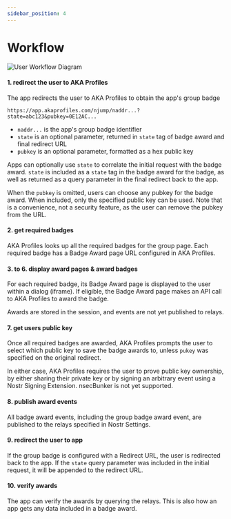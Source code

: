```yaml
---
sidebar_position: 4
---
```


# Workflow

![User Workflow Diagram](/img/workflow.svg)

#### 1. redirect the user to AKA Profiles

The app redirects the user to AKA Profiles to obtain the app's group badge

`https://app.akaprofiles.com/njump/naddr...?state=abc123&pubkey=0E12AC...`

- `naddr...` is the app's group badge identifier
- `state` is an optional parameter, returned in `state` tag of badge award and final redirect URL
- `pubkey` is an optional parameter, formatted as a hex public key

Apps can optionally use `state` to correlate the initial request with the badge award. `state` is included as a `state` tag in the badge award for the badge, as well as returned as a query parameter in the final redirect back to the app.

When the `pubkey` is omitted, users can choose any pubkey for the badge award. When included, only the specified public key can be used. Note that is a convenience, not a security feature, as the user can remove the pubkey from the URL.

#### 2. get required badges

AKA Profiles looks up all the required badges for the group page. Each required badge has a Badge Award page URL configured in AKA Profiles.

#### 3. to 6. display award pages & award badges

For each required badge, its Badge Award page is displayed to the user within a dialog (iframe). If eligible, the Badge Award page makes an API call to AKA Profiles to award the badge.

Awards are stored in the session, and events are not yet published to relays.

#### 7. get users public key

Once all required badges are awarded, AKA Profiles prompts the user to select which public key to save the badge awards to, unless `pukey` was specified on the original redirect.

In either case, AKA Profiles requires the user to prove public key ownership, by either sharing their private key or by signing an arbitrary event using a Nostr Signing Extension. nsecBunker is not yet supported.

#### 8. publish award events

All badge award events, including the group badge award event, are published to the relays specified in Nostr Settings.

#### 9. redirect the user to app

If the group badge is configured with a Redirect URL, the user is redirected back to the app.
If the `state` query parameter was included in the initial request, it will be appended to the redirect URL.

#### 10. verify awards

The app can verify the awards by querying the relays. This is also how an app gets any data included in a badge award.

